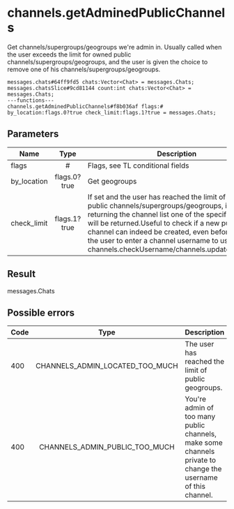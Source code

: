 # channels.getAdminedPublicChannels
Get channels/supergroups/geogroups we're admin in. Usually called when the user exceeds the limit for owned public channels/supergroups/geogroups, and the user is given the choice to remove one of his channels/supergroups/geogroups.

```
messages.chats#64ff9fd5 chats:Vector<Chat> = messages.Chats;
messages.chatsSlice#9cd81144 count:int chats:Vector<Chat> = messages.Chats;
---functions---
channels.getAdminedPublicChannels#f8b036af flags:# by_location:flags.0?true check_limit:flags.1?true = messages.Chats;
```

## Parameters
| Name | Type | Description |
| ---- | :----: | ----------- |
| flags | # | Flags, see TL conditional fields |
| by_location | flags.0?true | Get geogroups |
| check_limit | flags.1?true | If set and the user has reached the limit of owned public channels/supergroups/geogroups, instead of returning the channel list one of the specified errors will be returned.Useful to check if a new public channel can indeed be created, even before asking the user to enter a channel username to use in channels.checkUsername/channels.updateUsername. |


## Result
messages.Chats

## Possible errors
| Code | Type | Description |
| ---- | :----: | ----------- |
| 400 | CHANNELS_ADMIN_LOCATED_TOO_MUCH | The user has reached the limit of public geogroups. |
| 400 | CHANNELS_ADMIN_PUBLIC_TOO_MUCH | You're admin of too many public channels, make some channels private to change the username of this channel. |

